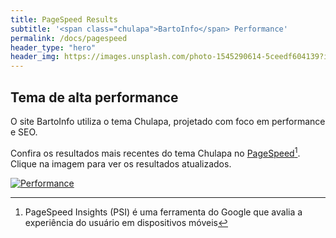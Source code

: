 ```yaml
---
title: PageSpeed Results
subtitle: '<span class="chulapa">BartoInfo</span> Performance'
permalink: /docs/pagespeed
header_type: "hero"
header_img: https://images.unsplash.com/photo-1545290614-5ceedf604139?ixlib=rb-1.2.1&ixid=eyJhcHBfaWQiOjEyMDd9&auto=format&fit=crop&w=1200&q=60
---
```


## Tema de alta performance

O site <span class="chulapa">BartoInfo</span> utiliza o tema Chulapa, projetado com foco em performance e SEO.

Confira os resultados mais recentes do tema Chulapa no [PageSpeed](https://developers.google.com/speed/docs/insights/v5/about)[^1]. Clique na imagem para ver os resultados atualizados.

[![Performance](https://raw.githubusercontent.com/bartoinfo/bartoinfo.github.io/master/github-metrics.svg)](https://pagespeed.web.dev/report?url=https://bartoinfo.github.io/)

[^1]: PageSpeed Insights (PSI) é uma ferramenta do Google que avalia a experiência do usuário em dispositivos móveis